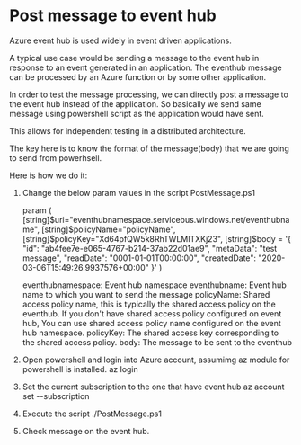 # Post message to event hub

Azure event hub is used widely in event driven applications. 

A typical use case would be sending a message to the event hub in response to an event generated in an application. 
The eventhub message can be processed by an Azure function or by some other application.

In order to test the message processing, we can directly post a message to the event hub instead of the application.
So basically we send same message using powershell script as the application would have sent.

This allows for independent testing in a distributed architecture.

The key here is to know the format of the message(body) that we are going to send from powerhsell.

Here is how we do it:

1. Change the below param values in the script PostMessage.ps1

    param (
        [string]$uri="eventhubnamespace.servicebus.windows.net/eventhubname", 
        [string]$policyName="policyName",    
        [string]$policyKey="Xd64pfQW5k8RhTWLMITXKj23",
        [string]$body = '{
        "id": "ab4fee7e-e065-4767-b214-37ab22d01ae9",
        "metaData": "test message",
        "readDate": "0001-01-01T00:00:00",
        "createdDate": "2020-03-06T15:49:26.9937576+00:00"
        }'
    )

    eventhubnamespace: Event hub namespace
    eventhubname: Event hub name to which you want to send the message
    policyName: Shared access policy name, this is typically the shared access policy on the eventhub. 
                If you don't have shared access policy configured on event hub, You can use shared access policy name configured on the event hub namespace.
    policyKey: The shared access key corresponding to the shared access policy.
    body: The message to be sent to the eventhub

2. Open powershell and login into Azure account, assumimg az module for powershell is installed.
    az login

3. Set the current subscription to the one that have event hub
    az account set --subscription <subscriptionid>

4. Execute the script ./PostMessage.ps1

5. Check message on the event hub.

